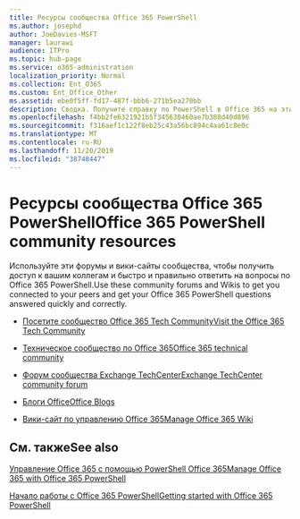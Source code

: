 ```yaml
---
title: Ресурсы сообщества Office 365 PowerShell
ms.author: josephd
author: JoeDavies-MSFT
manager: laurawi
audience: ITPro
ms.topic: hub-page
ms.service: o365-administration
localization_priority: Normal
ms.collection: Ent_O365
ms.custom: Ent_Office_Other
ms.assetid: ebe0f5ff-fd17-487f-bbb6-271b5ea270bb
description: Сводка. Получите справку по PowerShell в Office 365 на этих площадках сообщества.
ms.openlocfilehash: f4bb2fe6321921b5f345630460ae7b388d40d896
ms.sourcegitcommit: f316aef1c122f8eb25c43a56bc894c4aa61c8e0c
ms.translationtype: MT
ms.contentlocale: ru-RU
ms.lasthandoff: 11/20/2019
ms.locfileid: "38748447"
---
```

# <a name="office-365-powershell-community-resources"></a><span data-ttu-id="758ee-103">Ресурсы сообщества Office 365 PowerShell</span><span class="sxs-lookup"><span data-stu-id="758ee-103">Office 365 PowerShell community resources</span></span>

<span data-ttu-id="758ee-104">Используйте эти форумы и вики-сайты сообщества, чтобы получить доступ к вашим коллегам и быстро и правильно ответить на вопросы по Office 365 PowerShell.</span><span class="sxs-lookup"><span data-stu-id="758ee-104">Use these community forums and Wikis to get you connected to your peers and get your Office 365 PowerShell questions answered quickly and correctly.</span></span> 
  
- [<span data-ttu-id="758ee-105">Посетите сообщество Office 365 Tech Community</span><span class="sxs-lookup"><span data-stu-id="758ee-105">Visit the Office 365 Tech Community</span></span>](https://techcommunity.microsoft.com/t5/Office-365/ct-p/Office365)
    
- [<span data-ttu-id="758ee-106">Техническое сообщество по Office 365</span><span class="sxs-lookup"><span data-stu-id="758ee-106">Office 365 technical community</span></span>](https://techcommunity.microsoft.com/t5/Office-365/ct-p/Office365)
    
- [<span data-ttu-id="758ee-107">Форум сообщества Exchange TechCenter</span><span class="sxs-lookup"><span data-stu-id="758ee-107">Exchange TechCenter community forum</span></span>](https://social.technet.microsoft.com/Forums/exchange/home?forum=exchangesvrgeneral)
    
- [<span data-ttu-id="758ee-108">Блоги Office</span><span class="sxs-lookup"><span data-stu-id="758ee-108">Office Blogs</span></span>](https://blogs.office.com/)
    
- [<span data-ttu-id="758ee-109">Вики-сайт по управлению Office 365</span><span class="sxs-lookup"><span data-stu-id="758ee-109">Manage Office 365 Wiki</span></span>](https://community.office365.com/w/manage/default.aspx)
    
## <a name="see-also"></a><span data-ttu-id="758ee-110">См. также</span><span class="sxs-lookup"><span data-stu-id="758ee-110">See also</span></span>

[<span data-ttu-id="758ee-111">Управление Office 365 с помощью PowerShell Office 365</span><span class="sxs-lookup"><span data-stu-id="758ee-111">Manage Office 365 with Office 365 PowerShell</span></span>](manage-office-365-with-office-365-powershell.md)
  
[<span data-ttu-id="758ee-112">Начало работы с Office 365 PowerShell</span><span class="sxs-lookup"><span data-stu-id="758ee-112">Getting started with Office 365 PowerShell</span></span>](getting-started-with-office-365-powershell.md)

